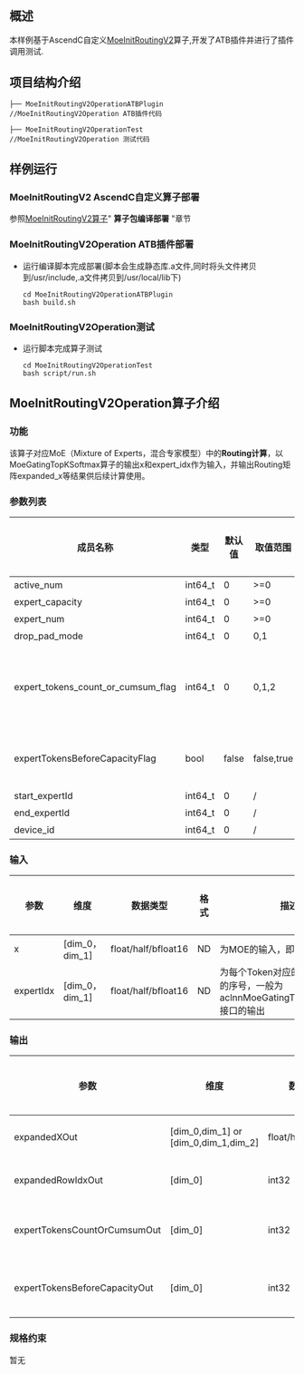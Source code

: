 ## 概述

本样例基于AscendC自定义[MoeInitRoutingV2](https://gitee.com/ascend/cann-ops/tree/master/src/math/moe_init_routing_v2)算子,开发了ATB插件并进行了插件调用测试.

## 项目结构介绍

```
├── MoeInitRoutingV2OperationATBPlugin               //MoeInitRoutingV2Operation ATB插件代码

├── MoeInitRoutingV2OperationTest                   //MoeInitRoutingV2Operation 测试代码
```

## 样例运行

### MoeInitRoutingV2 AscendC自定义算子部署

参照[MoeInitRoutingV2算子](https://gitee.com/ascend/cann-ops/tree/master/src/math/moe_init_routing_v2)" **算子包编译部署** "章节

### MoeInitRoutingV2Operation ATB插件部署

- 运行编译脚本完成部署(脚本会生成静态库.a文件,同时将头文件拷贝到/usr/include,.a文件拷贝到/usr/local/lib下)

  ```
  cd MoeInitRoutingV2OperationATBPlugin
  bash build.sh
  ```

### MoeInitRoutingV2Operation测试

- 运行脚本完成算子测试

  ```shell
  cd MoeInitRoutingV2OperationTest  
  bash script/run.sh
  ```

## MoeInitRoutingV2Operation算子介绍

### 功能

该算子对应MoE（Mixture of Experts，混合专家模型）中的**Routing计算**，以MoeGatingTopKSoftmax算子的输出x和expert_idx作为输入，并输出Routing矩阵expanded_x等结果供后续计算使用。


### 参数列表

| **成员名称**                       | 类型    | 默认值 | 取值范围   | **描述**                                                     | 是否必选 |
| ---------------------------------- | ------- | ------ | ---------- | ------------------------------------------------------------ | -------- |
| active_num                         | int64_t | 0      | >=0        | 表示是否为Active场景                                         | 否       |
| expert_capacity                    | int64_t | 0      | >=0        | 表示每个专家能够处理的tokens数                               | 否       |
| expert_num                         | int64_t | 0      | >=0        | 表示专家数                                                   | 否       |
| drop_pad_mode                      | int64_t | 0      | 0,1        | 表示是否为Drop/Pad场景                                       | 否       |
| expert_tokens_count_or_cumsum_flag | int64_t | 0      | 0,1,2      | 0：表示不输出expertTokensCountOrCumsumOut。 <br />1：表示输出的值为各个专家处理的token数量的累计值。<br /> 2：表示输出的值为各个专家处理的token数量。 | 否       |
| expertTokensBeforeCapacityFlag     | bool    | false  | false,true | false：表示不输出expertTokensBeforeCapacityOut。<br /> true：表示输出的值为在drop之前各个专家处理的token数量。 | 否       |
| start_expertId                     | int64_t | 0      | /          |                                                              | 否       |
| end_expertId                       | int64_t | 0      | /          |                                                              | 否       |
| device_id                          | int64_t | 0      | /          |                                                              | 否       |

### 输入

| **参数**  | **维度**       | **数据类型**        | **格式** | 描述                                                         | 是否必选 |
| --------- | -------------- | ------------------- | -------- | ------------------------------------------------------------ | -------- |
| x         | [dim_0，dim_1] | float/half/bfloat16 | ND       | 为MOE的输入，即token特征输入                                 | 是       |
| expertIdx | [dim_0，dim_1] | float/half/bfloat16 | ND       | 为每个Token对应的k个处理专家的序号，一般为aclnnMoeGatingTopKSoftmaxV2接口的输出 | 是       |

### 输出

| **参数**                      | **维度**                             | **数据类型**        | **格式** | 描述                                          | 是否必选 |
| ----------------------------- | ------------------------------------ | ------------------- | -------- | --------------------------------------------- | -------- |
| expandedXOut                  | [dim_0,dim_1] or [dim_0,dim_1,dim_2] | float/half/bfloat16 | ND       | 根据expertIdx进行扩展过的特征                 | 是       |
| expandedRowIdxOut             | [dim_0]                              | int32               | ND       | expandedXOut和x的索引映射关系                 | 是       |
| expertTokensCountOrCumsumOut  | [dim_0]                              | int32               | ND       | 输出每个专家处理的token数量的统计结果及累加值 | 否       |
| expertTokensBeforeCapacityOut | [dim_0]                              | int32               | ND       | 输出drop之前每个专家处理的token数量的统计结果 | 否       |

### 规格约束

暂无

